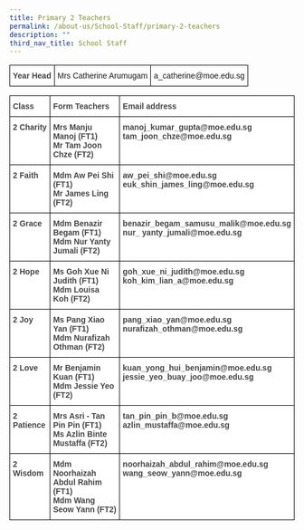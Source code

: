 ```yaml
---
title: Primary 2 Teachers
permalink: /about-us/School-Staff/primary-2-teachers
description: ""
third_nav_title: School Staff
---
```

<style type="text/css">
.tg  {border-collapse:collapse;border-spacing:0;}
.tg td{border-color:black;border-style:solid;border-width:1px;font-family:Arial, sans-serif;font-size:14px;
  overflow:hidden;padding:10px 5px;word-break:normal;}
.tg th{border-color:black;border-style:solid;border-width:1px;font-family:Arial, sans-serif;font-size:14px;
  font-weight:normal;overflow:hidden;padding:10px 5px;word-break:normal;}
.tg .tg-hiyw{color:#444;font-weight:bold;text-align:left;vertical-align:top}
.tg .tg-0lax{text-align:left;vertical-align:top}
</style>
<table class="tg">
<thead>
  <tr>
    <td class="tg-hiyw">Year Head</td>
    <td class="tg-0lax"><span style="font-weight:normal">Mrs Catherine Arumugam</span></td>
    <td class="tg-0lax">a_catherine@moe.edu.sg</td>
  </tr>
</thead>
</table>
<p></p>
<style type="text/css">
.tg  {border-collapse:collapse;border-spacing:0;}
.tg td{border-color:black;border-style:solid;border-width:1px;font-family:Arial, sans-serif;font-size:14px;
  overflow:hidden;padding:10px 5px;word-break:normal;}
.tg th{border-color:black;border-style:solid;border-width:1px;font-family:Arial, sans-serif;font-size:14px;
  font-weight:normal;overflow:hidden;padding:10px 5px;word-break:normal;}
.tg .tg-6cnb{background-color:#FFF;color:#444;font-weight:bold;text-align:left;vertical-align:top}
.tg .tg-9u4g{background-color:#FFF;color:#454545;font-weight:bold;text-align:left;vertical-align:top}
</style>
<table class="tg">
<thead>
  <tr>
    <th class="tg-6cnb">Class</th>
    <th class="tg-9u4g">Form Teachers</th>
    <th class="tg-9u4g">Email address</th>
  </tr>
</thead>
<tbody>
  <tr>
    <td class="tg-9u4g">2 Charity</td>
    <td class="tg-9u4g">Mrs Manju Manoj (FT1)<br>Mr Tam Joon Chze (FT2)<br></td>
    <td class="tg-9u4g">manoj_kumar_gupta@moe.edu.sg<br>tam_joon_chze@moe.edu.sg<br></td>
  </tr>
  <tr>
    <td class="tg-9u4g">2 Faith</td>
    <td class="tg-9u4g">Mdm Aw Pei Shi (FT1)<br>Mr James Ling (FT2)<br></td>
    <td class="tg-9u4g">aw_pei_shi@moe.edu.sg<br>euk_shin_james_ling@moe.edu.sg<br></td>
  </tr>
  <tr>
    <td class="tg-9u4g">2 Grace</td>
    <td class="tg-9u4g">Mdm Benazir Begam (FT1)<br>Mdm Nur Yanty Jumali (FT2)<br></td>
    <td class="tg-9u4g">benazir_begam_samusu_malik@moe.edu.sg<br>nur_ yanty_jumali@moe.edu.sg<br></td>
  </tr>
  <tr>
    <td class="tg-9u4g">2 Hope</td>
    <td class="tg-9u4g">Ms Goh Xue Ni Judith  (FT1)<br>Mdm Louisa Koh (FT2)<br></td>
    <td class="tg-9u4g">goh_xue_ni_judith@moe.edu.sg<br>koh_kim_lian_a@moe.edu.sg<br></td>
  </tr>
  <tr>
    <td class="tg-9u4g">2 Joy</td>
    <td class="tg-9u4g">Ms Pang Xiao Yan (FT1)<br>Mdm Nurafizah Othman (FT2)</td>
    <td class="tg-9u4g">pang_xiao_yan@moe.edu.sg<br>nurafizah_othman@moe.edu.sg<br></td>
  </tr>
  <tr>
    <td class="tg-9u4g">2 Love</td>
    <td class="tg-9u4g">Mr Benjamin Kuan (FT1)<br>Mdm Jessie Yeo (FT2)<br></td>
    <td class="tg-9u4g">kuan_yong_hui_benjamin@moe.edu.sg<br>jessie_yeo_buay_joo@moe.edu.sg<br></td>
  </tr>
  <tr>
    <td class="tg-9u4g">2 Patience<br><br></td>
    <td class="tg-9u4g">Mrs Asri - Tan Pin Pin (FT1)<br>Ms Azlin Binte Mustaffa (FT2)<br></td>
    <td class="tg-9u4g">tan_pin_pin_b@moe.edu.sg<br>azlin_mustaffa@moe.edu.sg<br></td>
  </tr>
  <tr>
    <td class="tg-9u4g">2 Wisdom</td>
    <td class="tg-9u4g">Mdm Noorhaizah Abdul Rahim (FT1)<br>Mdm Wang Seow Yann (FT2)<br></td>
    <td class="tg-9u4g">noorhaizah_abdul_rahim@moe.edu.sg<br>wang_seow_yann@moe.edu.sg</td>
  </tr>
</tbody>
</table>